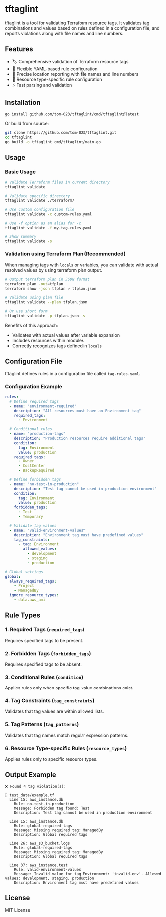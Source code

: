 # tftaglint

tftaglint is a tool for validating Terraform resource tags. It validates tag combinations and values based on rules defined in a configuration file, and reports violations along with file names and line numbers.

## Features

- 🏷️ Comprehensive validation of Terraform resource tags
- 📝 Flexible YAML-based rule configuration
- 📍 Precise location reporting with file names and line numbers
- 🎯 Resource type-specific rule configuration
- ⚡ Fast parsing and validation

## Installation

```bash
go install github.com/tom-023/tftaglint/cmd/tftaglint@latest
```

Or build from source:

```bash
git clone https://github.com/tom-023/tftaglint.git
cd tftaglint
go build -o tftaglint cmd/tftaglint/main.go
```

## Usage

### Basic Usage

```bash
# Validate Terraform files in current directory
tftaglint validate

# Validate specific directory
tftaglint validate ./terraform/

# Use custom configuration file
tftaglint validate -c custom-rules.yaml

# Use -f option as an alias for -c
tftaglint validate -f my-tag-rules.yaml

# Show summary
tftaglint validate -s
```

### Validation using Terraform Plan (Recommended)

When managing tags with `locals` or variables, you can validate with actual resolved values by using terraform plan output.

```bash
# Output terraform plan in JSON format
terraform plan -out=tfplan
terraform show -json tfplan > tfplan.json

# Validate using plan file
tftaglint validate --plan tfplan.json

# Or use short form
tftaglint validate -p tfplan.json -s
```

Benefits of this approach:
- Validates with actual values after variable expansion
- Includes resources within modules
- Correctly recognizes tags defined in `locals`

## Configuration File

tftaglint defines rules in a configuration file called `tag-rules.yaml`.

### Configuration Example

```yaml
rules:
  # Define required tags
  - name: "environment-required"
    description: "All resources must have an Environment tag"
    required_tags:
      - Environment

  # Conditional rules
  - name: "production-tags"
    description: "Production resources require additional tags"
    condition:
      tag: Environment
      value: production
    required_tags:
      - Owner
      - CostCenter
      - BackupRequired

  # Define forbidden tags
  - name: "no-test-in-production"
    description: "Test tag cannot be used in production environment"
    condition:
      tag: Environment
      value: production
    forbidden_tags:
      - Test
      - Temporary

  # Validate tag values
  - name: "valid-environment-values"
    description: "Environment tag must have predefined values"
    tag_constraints:
      - tag: Environment
        allowed_values:
          - development
          - staging
          - production

# Global settings
global:
  always_required_tags:
    - Project
    - ManagedBy
  ignore_resource_types:
    - data.aws_ami
```

## Rule Types

### 1. Required Tags (`required_tags`)
Requires specified tags to be present.

### 2. Forbidden Tags (`forbidden_tags`)
Requires specified tags to be absent.

### 3. Conditional Rules (`condition`)
Applies rules only when specific tag-value combinations exist.

### 4. Tag Constraints (`tag_constraints`)
Validates that tag values are within allowed lists.

### 5. Tag Patterns (`tag_patterns`)
Validates that tag names match regular expression patterns.

### 6. Resource Type-specific Rules (`resource_types`)
Applies rules only to specific resource types.

## Output Example

```
❌ Found 4 tag violation(s):

📄 test_data/example.tf
  Line 15: aws_instance.db
    Rule: no-test-in-production
    Message: Forbidden tag found: Test
    Description: Test tag cannot be used in production environment

  Line 15: aws_instance.db
    Rule: global-required-tags
    Message: Missing required tag: ManagedBy
    Description: Global required tags

  Line 26: aws_s3_bucket.logs
    Rule: global-required-tags
    Message: Missing required tag: ManagedBy
    Description: Global required tags

  Line 37: aws_instance.test
    Rule: valid-environment-values
    Message: Invalid value for tag Environment: 'invalid-env'. Allowed values: development, staging, production
    Description: Environment tag must have predefined values
```

## License

MIT License